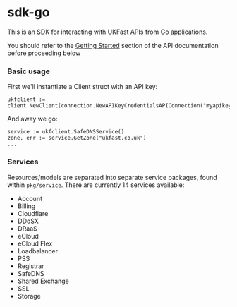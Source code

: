 # sdk-go

This is an SDK for interacting with UKFast APIs from Go applications.

You should refer to the [Getting Started](https://developers.ukfast.io/getting-started) section of the API documentation before proceeding below

### Basic usage

First we'll instantiate a Client struct with an API key:

```
ukfclient := client.NewClient(connection.NewAPIKeyCredentialsAPIConnection("myapikey"))
```

And away we go:

```
service := ukfclient.SafeDNSService()
zone, err := service.GetZone("ukfast.co.uk")
...
```

### Services

Resources/models are separated into separate service packages, found within `pkg/service`.
There are currently 14 services available:

- Account
- Billing
- Cloudflare
- DDoSX
- DRaaS
- eCloud
- eCloud Flex
- Loadbalancer
- PSS
- Registrar
- SafeDNS
- Shared Exchange
- SSL
- Storage
